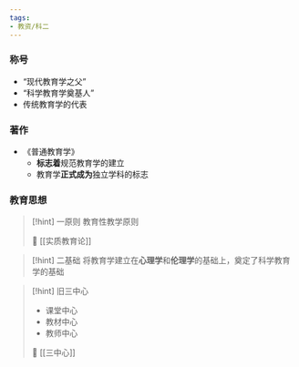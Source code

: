 ```yaml
---
tags:
- 教资/科二
---
```



### 称号
- “现代教育学之父”
- “科学教育学奠基人”
- 传统教育学的代表

### 著作
- 《普通教育学》
	- **标志着**规范教育学的建立
	- 教育学**正式成为**独立学科的标志

### 教育思想
>[!hint] 一原则
> 教育性教学原则
> 
> 🔗 [[实质教育论]]

>[!hint] 二基础
>将教育学建立在**心理学**和**伦理学**的基础上，奠定了科学教育学的基础

>[!hint] 旧三中心
>- 课堂中心
>- 教材中心
>- 教师中心
>
>🔗 [[三中心]]
